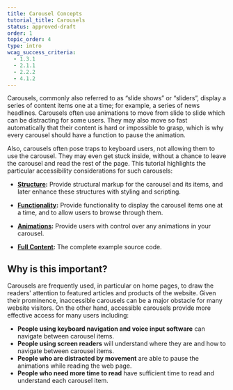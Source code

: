 ```yaml
---
title: Carousel Concepts
tutorial_title: Carousels
status: approved-draft
order: 1
topic_order: 4
type: intro
wcag_success_criteria:
  - 1.3.1
  - 2.1.1
  - 2.2.2
  - 4.1.2
---
```


Carousels, commonly also referred to as “slide shows” or “sliders”, display a series of content items one at a time; for example, a series of news headlines. Carousels often use animations to move from slide to slide which can be distracting for some users. They may also move so fast automatically that their content is hard or impossible to grasp, which is why every carousel should have a function to pause the animation.

Also, carousels often pose traps to keyboard users, not allowing them to use the carousel. They may even get stuck inside, without a chance to leave the carousel and read the rest of the page. This tutorial highlights the particular accessibility considerations for such carousels:

- **[Structure](structure.html):** Provide structural markup for the carousel and its items, and later enhance these structures with styling and scripting.

- **[Functionality](controls.html):** Provide functionality to display the carousel items one at a time, and to allow users to browse through them.

- **[Animations](animations.html):** Provide users with control over any animations in your carousel.

- **[Full Content](examples/carousel.html):** The complete example source code.

## Why is this important?

Carousels are frequently used, in particular on home pages, to draw the readers' attention to featured articles and products of the website. Given their prominence, inaccessible carousels can be a major obstacle for many website visitors. On the other hand, accessible carousels provide more effective access for many users including:

- **People using keyboard navigation and voice input software** can navigate between carousel items.
- **People using screen readers** will understand where they are and how to navigate between carousel items.
- **People who are distracted by movement** are able to pause the animations while reading the web page.
- **People who need more time to read** have sufficient time to read and understand each carousel item.
